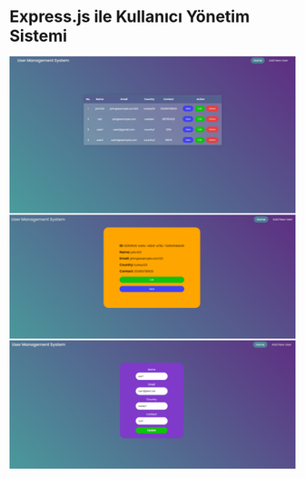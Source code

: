 # Express.js ile Kullanıcı Yönetim Sistemi

<img src="./assets/image.png"/>
<img src="./assets/image2.png"/>
<img src="./assets/image3.png"/>
